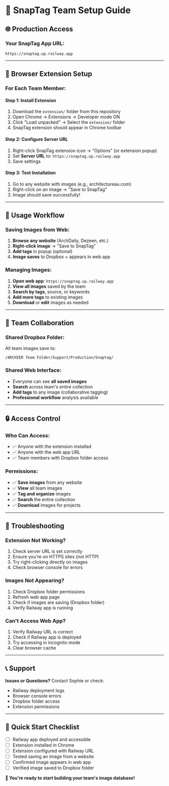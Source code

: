 # 👥 SnapTag Team Setup Guide

## 🌐 **Production Access** 

### **Your SnapTag App URL:**
```
https://snaptag.up.railway.app
```

---

## 🔧 **Browser Extension Setup**

### **For Each Team Member:**

#### **Step 1: Install Extension**
1. Download the `extension/` folder from this repository
2. Open Chrome → Extensions → Developer mode ON
3. Click "Load unpacked" → Select the `extension/` folder
4. SnapTag extension should appear in Chrome toolbar

#### **Step 2: Configure Server URL**
1. Right-click SnapTag extension icon → "Options" (or extension popup)
2. Set **Server URL** to: `https://snaptag.up.railway.app`
3. Save settings

#### **Step 3: Test Installation**
1. Go to any website with images (e.g., architectureau.com)
2. Right-click on an image → "Save to SnapTag"
3. Image should save successfully!

---

## 📱 **Usage Workflow**

### **Saving Images from Web:**
1. **Browse any website** (ArchDaily, Dezeen, etc.)
2. **Right-click image** → "Save to SnapTag"
3. **Add tags** in popup (optional)
4. **Image saves** to Dropbox + appears in web app

### **Managing Images:**
1. **Open web app**: `https://snaptag.up.railway.app`
2. **View all images** saved by the team
3. **Search by tags**, source, or keywords
4. **Add more tags** to existing images
5. **Download** or **edit** images as needed

---

## 👥 **Team Collaboration**

### **Shared Dropbox Folder:**
All team images save to:
```
/ARCHIER Team Folder/Support/Production/Snaptag/
```

### **Shared Web Interface:**
- Everyone can see **all saved images**
- **Search** across team's entire collection
- **Add tags** to any image (collaborative tagging)
- **Professional workflow** analysis available

---

## 🔒 **Access Control**

### **Who Can Access:**
- ✅ Anyone with the extension installed
- ✅ Anyone with the web app URL
- ✅ Team members with Dropbox folder access

### **Permissions:**
- ✅ **Save images** from any website
- ✅ **View** all team images
- ✅ **Tag and organize** images
- ✅ **Search** the entire collection
- ✅ **Download** images for projects

---

## 🚨 **Troubleshooting**

### **Extension Not Working?**
1. Check server URL is set correctly
2. Ensure you're on HTTPS sites (not HTTP)
3. Try right-clicking directly on images
4. Check browser console for errors

### **Images Not Appearing?**
1. Check Dropbox folder permissions
2. Refresh web app page
3. Check if images are saving (Dropbox folder)
4. Verify Railway app is running

### **Can't Access Web App?**
1. Verify Railway URL is correct
2. Check if Railway app is deployed
3. Try accessing in incognito mode
4. Clear browser cache

---

## 📞 **Support**

**Issues or Questions?** Contact Sophie or check:
- Railway deployment logs
- Browser console errors  
- Dropbox folder access
- Extension permissions

---

## 🎯 **Quick Start Checklist**

- [ ] Railway app deployed and accessible
- [ ] Extension installed in Chrome
- [ ] Extension configured with Railway URL
- [ ] Tested saving an image from a website
- [ ] Confirmed image appears in web app
- [ ] Verified image saved to Dropbox folder

**🎉 You're ready to start building your team's image database!** 